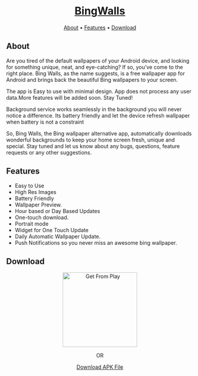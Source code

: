<p>
    <h1 align="center">
        <a href="./docs/bingwalls/bingwalls">
            BingWalls
        </a>
    </h1>
</p>


<p align="center">
    <a href="#about">About</a>
  • <a href="#features">Features</a>
  • <a href="#download">Download</a>
</p>

## About

Are you tired of the default wallpapers of your Android device, and looking for something unique, neat, and eye-catching? If so, you’ve come to the right place. Bing Walls, as the name suggests, is a free wallpaper app for Android and brings back the beautiful Bing wallpapers to your screen.

The app is Easy to use with minimal design. App does not process any user data.More features will be added soon. Stay Tuned!

Background service works seamlessly in the background you will never notice a difference. Its battery friendly and let the device refresh wallpaper when battery is not a constraint

So, Bing Walls, the Bing wallpaper alternative app, automatically downloads wonderful backgrounds to keep your home screen fresh, unique and special. Stay tuned and let us know about any bugs, questions, feature requests or any other suggestions.


## Features

* Easy to Use
* High Res Images
* Battery Friendly
* Wallpaper Preview.
* Hour based or Day Based Updates
* One-touch download.
* Portrait mode
* Widget for One Touch Update
* Daily Automatic Wallpaper Update.
* Push Notifications so you never miss an awesome bing wallpaper.

## Download

<p align="center">
  <a href="https://play.google.com/store/apps/details?id=com.devakash.bingwalls">
       <img alt="Get From Play" width="200dp" src="https://cdn.jsdelivr.net/gh/steverichey/google-play-badge-svg@master/img/en_get.svg" />
      </a>
 </p>

<p align="center">
  OR
</p>
<p align="center">

   <a href="https://play.google.com/store/apps/details?id=com.devakash.bingwalls">
        Download APK File
      </a>
 </p>
